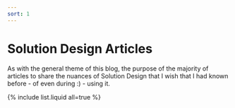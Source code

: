 ```yaml
---
sort: 1
---
```


# Solution Design Articles

As with the general theme of this blog, the purpose of the majority of articles  to share the nuances of Solution Design that I wish that I had known before - of even during :) - using it.

{% include list.liquid all=true %}
